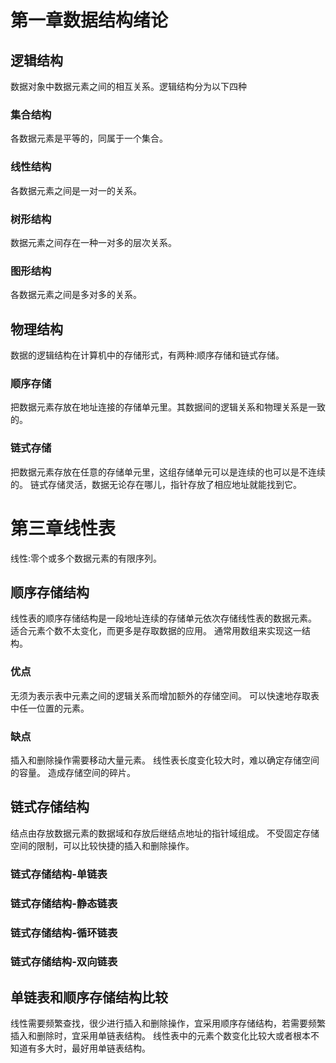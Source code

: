 # 第一章数据结构绪论

## 逻辑结构
数据对象中数据元素之间的相互关系。逻辑结构分为以下四种
### 集合结构
各数据元素是平等的，同属于一个集合。
### 线性结构
各数据元素之间是一对一的关系。
### 树形结构
数据元素之间存在一种一对多的层次关系。
### 图形结构
各数据元素之间是多对多的关系。

## 物理结构
数据的逻辑结构在计算机中的存储形式，有两种:顺序存储和链式存储。
### 顺序存储
把数据元素存放在地址连接的存储单元里。其数据间的逻辑关系和物理关系是一致的。
### 链式存储
把数据元素存放在任意的存储单元里，这组存储单元可以是连续的也可以是不连续的。
链式存储灵活，数据无论存在哪儿，指针存放了相应地址就能找到它。

# 第三章线性表
线性:零个或多个数据元素的有限序列。
## 顺序存储结构 
线性表的顺序存储结构是一段地址连续的存储单元依次存储线性表的数据元素。
适合元素个数不太变化，而更多是存取数据的应用。
通常用数组来实现这一结构。

### 优点
无须为表示表中元素之间的逻辑关系而增加额外的存储空间。
可以快速地存取表中任一位置的元素。
### 缺点
插入和删除操作需要移动大量元素。
线性表长度变化较大时，难以确定存储空间的容量。
造成存储空间的碎片。

## 链式存储结构
结点由存放数据元素的数据域和存放后继结点地址的指针域组成。
不受固定存储空间的限制，可以比较快捷的插入和删除操作。

### 链式存储结构-单链表

### 链式存储结构-静态链表

### 链式存储结构-循环链表

### 链式存储结构-双向链表


## 单链表和顺序存储结构比较
线性需要频繁查找，很少进行插入和删除操作，宜采用顺序存储结构，若需要频繁插入和删除时，宜采用单链表结构。
线性表中的元素个数变化比较大或者根本不知道有多大时，最好用单链表结构。





 
